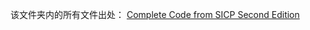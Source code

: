 该文件夹内的所有文件出处：
[Complete Code from SICP Second Edition](http://mitpress.mit.edu/sites/default/files/sicp/code/index.html)